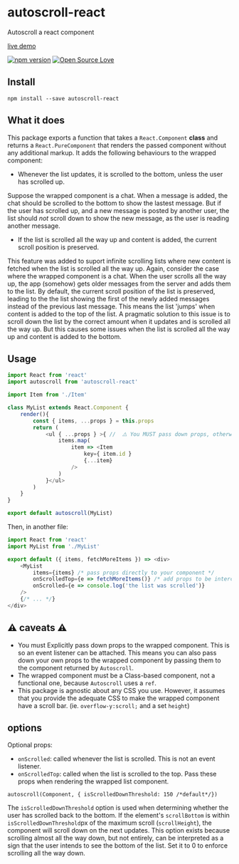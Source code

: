 # autoscroll-react 

Autoscroll a react component

[live demo](https://codesandbox.io/s/0315qvkx20)

[![npm version](https://badge.fury.io/js/autoscroll-react.svg)](https://badge.fury.io/js/autoscroll-react)
[![Open Source Love](https://badges.frapsoft.com/os/mit/mit.svg?v=102)](https://github.com/ellerbrock/open-source-badge/)

## Install

`npm install --save autoscroll-react`

## What it does

This package exports a function that takes a `React.Component` <b>class</b> and returns a `React.PureComponent` that renders the passed component without any additional markup. It adds the following behaviours to the wrapped component:

- Whenever the list updates, it is scrolled to the bottom, unless the user has scrolled up.

Suppose the wrapped component is a chat. When a message is added, the chat should be scrolled to the bottom to show the lastest message. But if the user has scrolled up, and a new message is posted by another user, the list should *not* scroll down to show the new message, as the user is reading another message.

- If the list is scrolled all the way up and content is added, the current scroll position is preserved.

This feature was added to suport infinite scrolling lists where new content is fetched when the list is scrolled all the way up. Again, consider the case where the wrapped component is a chat. When the user scrolls all the way up, the app (somehow) gets older messages from the server and adds them to the list. By default, the current scroll position of the list is preserved, leading to the the list showing the first of the newly added messages instead of the previous last message. This means the list 'jumps' when content is added to the top of the list. A pragmatic solution to this issue is to scroll down the list by the correct amount when it updates and is scrolled all the way up. But this causes some issues when the list is scrolled all the way up and content is added to the bottom.

## Usage

```js
import React from 'react'
import autoscroll from 'autoscroll-react'

import Item from './Item'

class MyList extends React.Component {
    render(){
        const { items, ...props } = this.props
        return (
            <ul { ...props } >{ //  ⚠️ You MUST pass down props, otherwise the event listener will not be attached ⚠️
                items.map(
                    item => <Item 
                        key={ item.id } 
                        {...item}
                    />
                )
            }</ul>
        )
    }
}

export default autoscroll(MyList)
```
Then, in another file:
```js
import React from 'react'
import MyList from './MyList'

export default ({ items, fetchMoreItems }) => <div>
    <MyList
        items={items} /* pass props directly to your component */
        onScrolledTop={e => fetchMoreItems()} /* add props to be intercepted by autoscroll */
        onScrolled={e => console.log('the list was scrolled')}
    />
    {/* ... */}
</div>
```

## ⚠️  caveats ⚠️ 

- You must Explicitly pass down props to the wrapped component. This is so an event listener can be attached. This means you can also pass down your own props to the wrapped component by passing them to the component returned by `Autoscroll`.
- The wrapped component must be a Class-based component, not a functional one, because `Autoscroll` uses a `ref`.
- This package is agnostic about any CSS you use. However, it assumes that you provide the adequate CSS to make the wrapped component have a scroll bar. (ie. `overflow-y:scroll;` and a set `height`)

## options

Optional props: 

- `onScrolled`: called whenever the list is scrolled. This is not an event listener.
- `onScrolledTop`: called when the list is scrolled to the top.
Pass these props when rendering the wrapped list component.

`autoscroll(Component, { isScrolledDownThreshold: 150 /*default*/})`

The `isScrolledDownThreshold` option is used when determining whether the user has scrolled back to the bottom. If the element's `scrollBottom` is within `isScrolledDownThreshold`px of the maximum scroll (`scrollHeight`), the component will scroll down on the next updates. 
This option exists because scrolling almost all the way down, but not entirely, can be interpreted as a sign that the user intends to see the bottom of the list.
Set it to 0 to enforce scrolling all the way down. 
